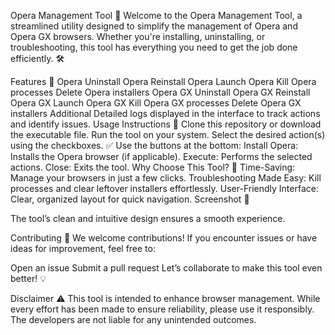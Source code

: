 Opera Management Tool 🚀
Welcome to the Opera Management Tool, a streamlined utility designed to simplify the management of Opera and Opera GX browsers. Whether you're installing, uninstalling, or troubleshooting, this tool has everything you need to get the job done efficiently. 🛠️

Features 🎯
Opera
Uninstall Opera
Reinstall Opera
Launch Opera
Kill Opera processes
Delete Opera installers
Opera GX
Uninstall Opera GX
Reinstall Opera GX
Launch Opera GX
Kill Opera GX processes
Delete Opera GX installers
Additional
Detailed logs displayed in the interface to track actions and identify issues.
Usage Instructions 📖
Clone this repository or download the executable file.
Run the tool on your system.
Select the desired action(s) using the checkboxes. ✅
Use the buttons at the bottom:
Install Opera: Installs the Opera browser (if applicable).
Execute: Performs the selected actions.
Close: Exits the tool.
Why Choose This Tool? 🌟
Time-Saving: Manage your browsers in just a few clicks.
Troubleshooting Made Easy: Kill processes and clear leftover installers effortlessly.
User-Friendly Interface: Clear, organized layout for quick navigation.
Screenshot 📸

The tool’s clean and intuitive design ensures a smooth experience.

Contributing 🤝
We welcome contributions! If you encounter issues or have ideas for improvement, feel free to:

Open an issue
Submit a pull request
Let’s collaborate to make this tool even better! 💡

Disclaimer ⚠️
This tool is intended to enhance browser management. While every effort has been made to ensure reliability, please use it responsibly. The developers are not liable for any unintended outcomes.

